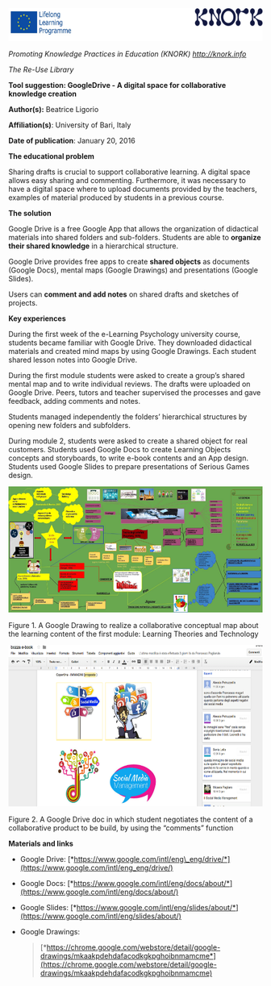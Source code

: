 <img src="images\da9eb2dc69d11b8bcbdefc1f7f5e95fa54de81bb/media/image03.png" width="624" height="65" />

*Promoting Knowledge Practices in Education (KNORK) http://knork.info*

*The Re-Use Library*

**Tool suggestion: GoogleDrive - A digital space for collaborative knowledge creation**

**Author(s):** Beatrice Ligorio

**Affiliation(s)**: University of Bari, Italy

**Date of publication**: January 20, 2016

**The educational problem**

Sharing drafts is crucial to support collaborative learning. A digital space allows easy sharing and commenting. Furthermore, it was necessary to have a digital space where to upload documents provided by the teachers, examples of material produced by students in a previous course.

**The solution**

Google Drive is a free Google App that allows the organization of didactical materials into shared folders and sub-folders. Students are able to **organize their shared knowledge** in a hierarchical structure.

Google Drive provides free apps to create **shared objects** as documents (Google Docs), mental maps (Google Drawings) and presentations (Google Slides).

Users can **comment and add notes** on shared drafts and sketches of projects.

**Key experiences**

During the first week of the e-Learning Psychology university course, students became familiar with Google Drive. They downloaded didactical materials and created mind maps by using Google Drawings. Each student shared lesson notes into Google Drive.

During the first module students were asked to create a group’s shared mental map and to write individual reviews. The drafts were uploaded on Google Drive. Peers, tutors and teacher supervised the processes and gave feedback, adding comments and notes.

Students managed independently the folders’ hierarchical structures by opening new folders and subfolders.

During module 2, students were asked to create a shared object for real customers. Students used Google Docs to create Learning Objects concepts and storyboards, to write e-book contents and an App design. Students used Google Slides to prepare presentations of Serious Games design.

<img src="images\da9eb2dc69d11b8bcbdefc1f7f5e95fa54de81bb/media/image05.png" width="624" height="250" />

Figure 1. A Google Drawing to realize a collaborative conceptual map about the learning content of the first module: Learning Theories and Technology

<img src="images\da9eb2dc69d11b8bcbdefc1f7f5e95fa54de81bb/media/image02.png" width="624" height="320" />

Figure 2. A Google Drive doc in which student negotiates the content of a collaborative product to be build, by using the “comments” function

**Materials and links**

-   Google Drive: [*https://www.google.com/intl/eng\_eng/drive/*](https://www.google.com/intl/eng_eng/drive/)

-   Google Docs: [*https://www.google.com/intl/eng/docs/about/*](https://www.google.com/intl/eng/docs/about/)

-   Google Slides: [*https://www.google.com/intl/eng/slides/about/*](https://www.google.com/intl/eng/slides/about/)

-   Google Drawings:
    > [*https://chrome.google.com/webstore/detail/google-drawings/mkaakpdehdafacodkgkpghoibnmamcme*](https://chrome.google.com/webstore/detail/google-drawings/mkaakpdehdafacodkgkpghoibnmamcme)


